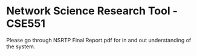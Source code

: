 # Network Science Research Tool - CSE551

Please go through NSRTP Final Report.pdf for in and out understanding of the system.
